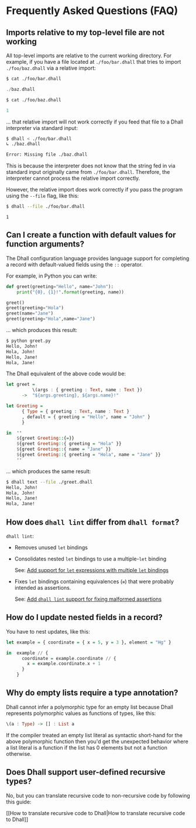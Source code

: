 # Frequently Asked Questions (FAQ)

## Imports relative to my top-level file are not working

All top-level imports are relative to the current working directory.  For example, if you
have a file located at `./foo/bar.dhall` that tries to import `./foo/baz.dhall` via a
relative import:

```bash
$ cat ./foo/bar.dhall
```
```haskell
./baz.dhall
```
```bash
$ cat ./foo/baz.dhall
```
```haskell
1
```

... that relative import will not work correctly if you feed that file to a Dhall
interpreter via standard input:

```bash
$ dhall < ./foo/bar.dhall
↳ ./baz.dhall

Error: Missing file ./baz.dhall
```

This is because the interpreter does not know that the string fed in via standard
input originally came from `./foo/bar.dhall`.  Therefore, the interpreter cannot
process the relative import correctly.

However, the relative import does work correctly if you pass the program using
the `--file` flag, like this:

```bash
$ dhall --file ./foo/bar.dhall
```
```dhall
1
```

## Can I create a function with default values for function arguments?

The Dhall configuration language provides language support for completing a record with default-valued fields using the `::` operator.

For example, in Python you can write:

```python
def greet(greeting="Hello", name="John"):
    print("{0}, {1}!".format(greeting, name))

greet()
greet(greeting="Hola")
greet(name="Jane")
greet(greeting="Hola",name="Jane")
```

... which produces this result:

```bash
$ python greet.py
Hello, John!
Hola, John!
Hello, Jane!
Hola, Jane!
```

The Dhall equivalent of the above code would be:

```haskell
let greet =
          \(args : { greeting : Text, name : Text })
      ->  "${args.greeting}, ${args.name}!"

let Greeting =
      { Type = { greeting : Text, name : Text }
      , default = { greeting = "Hello", name = "John" }
      }

in  ''
    ${greet Greeting::{=}}
    ${greet Greeting::{ greeting = "Hola" }}
    ${greet Greeting::{ name = "Jane" }}
    ${greet Greeting::{ greeting = "Hola", name = "Jane" }}
    ''
```

... which produces the same result:

```bash
$ dhall text --file ./greet.dhall
Hello, John!
Hola, John!
Hello, Jane!
Hola, Jane!
```

## How does `dhall lint` differ from `dhall format`?

`dhall lint`:

* Removes unused `let` bindings

* Consolidates nested `let` bindings to use a multiple-`let` binding

  See: [Add support for `let` expressions with multiple `let` bindings](https://github.com/dhall-lang/dhall-lang/pull/266)

* Fixes `let` bindings containing equivalences (`≡`) that were probably intended as assertions.

  See: [Add `dhall lint` support for fixing malformed assertions](https://github.com/dhall-lang/dhall-haskell/pull/1353)

## How do I update nested fields in a record?

You have to nest updates, like this:

```haskell
let example = { coordinate = { x = 5, y = 3 }, element = "Hg" }

in  example // {
      coordinate = example.coordinate // {
        x = example.coordinate.x + 1
      }
    }
```

## Why do empty lists require a type annotation?

Dhall cannot infer a polymorphic type for an empty list because Dhall represents
polymorphic values as functions of types, like this:

```haskell
\(a : Type) -> [] : List a
```

If the compiler treated an empty list literal as syntactic short-hand for
the above polymorphic function then you'd get the unexpected behavior where
a list literal is a function if the list has 0 elements but not a function
otherwise.

## Does Dhall support user-defined recursive types?

No, but you can translate recursive code to non-recursive code by following
this guide:

[[How to translate recursive code to Dhall|How to translate recursive code to Dhall]]
